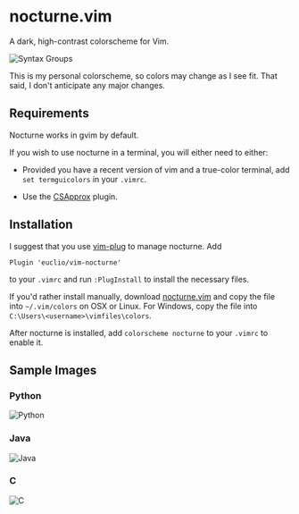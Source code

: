 # nocturne.vim

A dark, high-contrast colorscheme for Vim.

![Syntax Groups](sample/groups.png?raw=true)

This is my personal colorscheme, so colors may change as I see fit. That said,
I don't anticipate any major changes.

## Requirements

Nocturne works in gvim by default.

If you wish to use nocturne in a terminal, you will either need to either:

* Provided you have a recent version of vim and a true-color terminal, add `set
   termguicolors` in your `.vimrc`.

* Use the [CSApprox] plugin.

## Installation

I suggest that you use [vim-plug] to manage nocturne. Add

    Plugin 'euclio/vim-nocturne'

to your `.vimrc` and run `:PlugInstall` to install the necessary files.

If you'd rather install manually, download [nocturne.vim][nocturne-raw] and copy
the file into `~/.vim/colors` on OSX or Linux. For Windows, copy the file into
`C:\Users\<username>\vimfiles\colors`.

After nocturne is installed, add `colorscheme nocturne` to your `.vimrc` to
enable it.

## Sample Images

### Python
![Python](sample/python.png?raw=true)

### Java
![Java](sample/java.png?raw=true)

### C
![C](sample/c.png?raw=true)

[CSApprox]: http://www.vim.org/scripts/script.php?script_id=2390
[vim-plug]: http://github.com/junegunn/vim-plug
[nocturne-raw]: colors/nocturne.vim?raw=true
